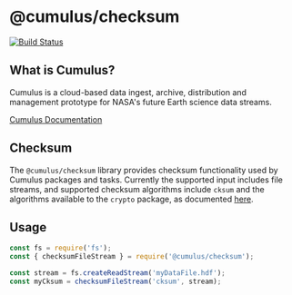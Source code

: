 # @cumulus/checksum

[![Build Status](https://travis-ci.org/nasa/cumulus.svg?branch=master)](https://travis-ci.org/nasa/cumulus)

## What is Cumulus?

Cumulus is a cloud-based data ingest, archive, distribution and management prototype for NASA's 
future Earth science data streams.

[Cumulus Documentation](https://nasa.github.io/cumulus)

## Checksum

The `@cumulus/checksum` library provides checksum functionality used by Cumulus packages and tasks.
Currently the supported input includes file streams, and supported checksum algorithms include
`cksum` and the algorithms available to the `crypto` package, as documented [here](https://nodejs.org/api/crypto.html#crypto_crypto_createhash_algorithm_options).

## Usage

```js
const fs = require('fs');
const { checksumFileStream } = require('@cumulus/checksum');

const stream = fs.createReadStream('myDataFile.hdf');
const myCksum = checksumFileStream('cksum', stream);
```
